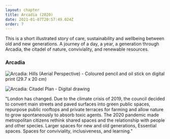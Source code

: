 ```yaml
---
layout: chapter
title: Arcadia (2020)
date: 2021-01-07T20:57:49.024Z
order: 7
---
```

This is a short illustrated story of care, sustainability and wellbeing between old and new generations. A journey of a day, a year, a generation through Arcadia, the citadel of nature, conviviality, and renewable resources.

### Arcadia

![Arcadia: Hills (Aerial Perspective) - Coloured pencil and oil stick on digital print (29.7 x 20 cm)](/assets/uploads/5effa7aab9875c4cff04d8d6-50602-resize-1920-2560.jpeg "Arcadia: Hills (Aerial Perspective) - Coloured pencil and oil stick on digital print (29.7 x 20 cm)")

![Arcadia: Citadel Plan - Digital drawing](/assets/uploads/5effa7aab9875c4cff04d8d6-272566-resize-1920-2560.png "Arcadia: Citadel Plan - Digital drawing")

"London has changed. Due to the climate crisis of 2019, the council decided to convert main streets and paved surfaces into green public spaces, repurpose public rooftops and private terraces for farming and allow nature to grow spontaneously to absorb toxic agents. The 2020 pandemic made metropolitan citizens rethink shared spaces and the relationship with people and other species. Larger spaces for new and old generations, Essential spaces. Spaces for conviviality, inclusiveness, and learning."